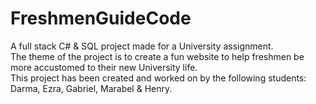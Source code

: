 # FreshmenGuideCode
A full stack C# & SQL project made for a University assignment. <br />
The theme of the project is to create a fun website to help freshmen be more accustomed to their new University life. <br />
This project has been created and worked on by the following students: Darma, Ezra, Gabriel, Marabel & Henry. 
